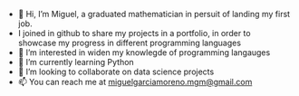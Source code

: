 - 👋 Hi, I’m Miguel, a graduated mathematician in persuit of landing my first job.
- I joined in github to share my projects in a portfolio, in order to showcase my progress in different programming languages
- 👀 I’m interested in widen my knowlegde of programming langauges 
- 🌱 I’m currently learning Python
- 💞️ I’m looking to collaborate on data science projects
- 📫 You can reach me at miguelgarciamoreno.mgm@gmail.com


<!---
miguel-gar-portfolio/miguel-gar-portfolio is a ✨ special ✨ repository because its `README.md` (this file) appears on your GitHub profile.
You can click the Preview link to take a look at your changes.
--->

